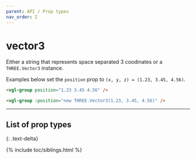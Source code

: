 ```yaml
---
parent: API / Prop types
nav_order: I
---
```


# vector3
Either a string that represents space separated 3 coodinates or a `THREE.Vector3`
instance.

Examples below set the `position` prop to `(x, y, z) = (1.23, 3.45, 4.56)`.

```html
<vgl-group position="1.23 3.45 4.56" />
```

```html
<vgl-group :position="new THREE.Vector3(1.23, 3.45, 4.56)" />
```

---

## List of prop types
{: .text-delta}

{% include toc/siblings.html %}
